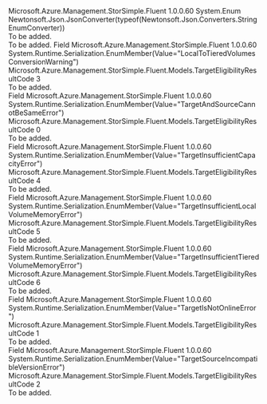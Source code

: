 <Type Name="TargetEligibilityResultCode" FullName="Microsoft.Azure.Management.StorSimple.Fluent.Models.TargetEligibilityResultCode">
  <TypeSignature Language="C#" Value="public enum TargetEligibilityResultCode" />
  <TypeSignature Language="ILAsm" Value=".class public auto ansi sealed TargetEligibilityResultCode extends System.Enum" />
  <TypeSignature Language="DocId" Value="T:Microsoft.Azure.Management.StorSimple.Fluent.Models.TargetEligibilityResultCode" />
  <TypeSignature Language="VB.NET" Value="Public Enum TargetEligibilityResultCode" />
  <TypeSignature Language="F#" Value="type TargetEligibilityResultCode = " />
  <AssemblyInfo>
    <AssemblyName>Microsoft.Azure.Management.StorSimple.Fluent</AssemblyName>
    <AssemblyVersion>1.0.0.60</AssemblyVersion>
  </AssemblyInfo>
  <Base>
    <BaseTypeName>System.Enum</BaseTypeName>
  </Base>
  <Attributes>
    <Attribute>
      <AttributeName>Newtonsoft.Json.JsonConverter(typeof(Newtonsoft.Json.Converters.StringEnumConverter))</AttributeName>
    </Attribute>
  </Attributes>
  <Docs>
    <summary>To be added.</summary>
    <remarks>To be added.</remarks>
  </Docs>
  <Members>
    <Member MemberName="LocalToTieredVolumesConversionWarning">
      <MemberSignature Language="C#" Value="LocalToTieredVolumesConversionWarning" />
      <MemberSignature Language="ILAsm" Value=".field public static literal valuetype Microsoft.Azure.Management.StorSimple.Fluent.Models.TargetEligibilityResultCode LocalToTieredVolumesConversionWarning = int32(3)" />
      <MemberSignature Language="DocId" Value="F:Microsoft.Azure.Management.StorSimple.Fluent.Models.TargetEligibilityResultCode.LocalToTieredVolumesConversionWarning" />
      <MemberSignature Language="VB.NET" Value="LocalToTieredVolumesConversionWarning" />
      <MemberSignature Language="F#" Value="LocalToTieredVolumesConversionWarning = 3" Usage="Microsoft.Azure.Management.StorSimple.Fluent.Models.TargetEligibilityResultCode.LocalToTieredVolumesConversionWarning" />
      <MemberType>Field</MemberType>
      <AssemblyInfo>
        <AssemblyName>Microsoft.Azure.Management.StorSimple.Fluent</AssemblyName>
        <AssemblyVersion>1.0.0.60</AssemblyVersion>
      </AssemblyInfo>
      <Attributes>
        <Attribute>
          <AttributeName>System.Runtime.Serialization.EnumMember(Value="LocalToTieredVolumesConversionWarning")</AttributeName>
        </Attribute>
      </Attributes>
      <ReturnValue>
        <ReturnType>Microsoft.Azure.Management.StorSimple.Fluent.Models.TargetEligibilityResultCode</ReturnType>
      </ReturnValue>
      <MemberValue>3</MemberValue>
      <Docs>
        <summary>To be added.</summary>
      </Docs>
    </Member>
    <Member MemberName="TargetAndSourceCannotBeSameError">
      <MemberSignature Language="C#" Value="TargetAndSourceCannotBeSameError" />
      <MemberSignature Language="ILAsm" Value=".field public static literal valuetype Microsoft.Azure.Management.StorSimple.Fluent.Models.TargetEligibilityResultCode TargetAndSourceCannotBeSameError = int32(0)" />
      <MemberSignature Language="DocId" Value="F:Microsoft.Azure.Management.StorSimple.Fluent.Models.TargetEligibilityResultCode.TargetAndSourceCannotBeSameError" />
      <MemberSignature Language="VB.NET" Value="TargetAndSourceCannotBeSameError" />
      <MemberSignature Language="F#" Value="TargetAndSourceCannotBeSameError = 0" Usage="Microsoft.Azure.Management.StorSimple.Fluent.Models.TargetEligibilityResultCode.TargetAndSourceCannotBeSameError" />
      <MemberType>Field</MemberType>
      <AssemblyInfo>
        <AssemblyName>Microsoft.Azure.Management.StorSimple.Fluent</AssemblyName>
        <AssemblyVersion>1.0.0.60</AssemblyVersion>
      </AssemblyInfo>
      <Attributes>
        <Attribute>
          <AttributeName>System.Runtime.Serialization.EnumMember(Value="TargetAndSourceCannotBeSameError")</AttributeName>
        </Attribute>
      </Attributes>
      <ReturnValue>
        <ReturnType>Microsoft.Azure.Management.StorSimple.Fluent.Models.TargetEligibilityResultCode</ReturnType>
      </ReturnValue>
      <MemberValue>0</MemberValue>
      <Docs>
        <summary>To be added.</summary>
      </Docs>
    </Member>
    <Member MemberName="TargetInsufficientCapacityError">
      <MemberSignature Language="C#" Value="TargetInsufficientCapacityError" />
      <MemberSignature Language="ILAsm" Value=".field public static literal valuetype Microsoft.Azure.Management.StorSimple.Fluent.Models.TargetEligibilityResultCode TargetInsufficientCapacityError = int32(4)" />
      <MemberSignature Language="DocId" Value="F:Microsoft.Azure.Management.StorSimple.Fluent.Models.TargetEligibilityResultCode.TargetInsufficientCapacityError" />
      <MemberSignature Language="VB.NET" Value="TargetInsufficientCapacityError" />
      <MemberSignature Language="F#" Value="TargetInsufficientCapacityError = 4" Usage="Microsoft.Azure.Management.StorSimple.Fluent.Models.TargetEligibilityResultCode.TargetInsufficientCapacityError" />
      <MemberType>Field</MemberType>
      <AssemblyInfo>
        <AssemblyName>Microsoft.Azure.Management.StorSimple.Fluent</AssemblyName>
        <AssemblyVersion>1.0.0.60</AssemblyVersion>
      </AssemblyInfo>
      <Attributes>
        <Attribute>
          <AttributeName>System.Runtime.Serialization.EnumMember(Value="TargetInsufficientCapacityError")</AttributeName>
        </Attribute>
      </Attributes>
      <ReturnValue>
        <ReturnType>Microsoft.Azure.Management.StorSimple.Fluent.Models.TargetEligibilityResultCode</ReturnType>
      </ReturnValue>
      <MemberValue>4</MemberValue>
      <Docs>
        <summary>To be added.</summary>
      </Docs>
    </Member>
    <Member MemberName="TargetInsufficientLocalVolumeMemoryError">
      <MemberSignature Language="C#" Value="TargetInsufficientLocalVolumeMemoryError" />
      <MemberSignature Language="ILAsm" Value=".field public static literal valuetype Microsoft.Azure.Management.StorSimple.Fluent.Models.TargetEligibilityResultCode TargetInsufficientLocalVolumeMemoryError = int32(5)" />
      <MemberSignature Language="DocId" Value="F:Microsoft.Azure.Management.StorSimple.Fluent.Models.TargetEligibilityResultCode.TargetInsufficientLocalVolumeMemoryError" />
      <MemberSignature Language="VB.NET" Value="TargetInsufficientLocalVolumeMemoryError" />
      <MemberSignature Language="F#" Value="TargetInsufficientLocalVolumeMemoryError = 5" Usage="Microsoft.Azure.Management.StorSimple.Fluent.Models.TargetEligibilityResultCode.TargetInsufficientLocalVolumeMemoryError" />
      <MemberType>Field</MemberType>
      <AssemblyInfo>
        <AssemblyName>Microsoft.Azure.Management.StorSimple.Fluent</AssemblyName>
        <AssemblyVersion>1.0.0.60</AssemblyVersion>
      </AssemblyInfo>
      <Attributes>
        <Attribute>
          <AttributeName>System.Runtime.Serialization.EnumMember(Value="TargetInsufficientLocalVolumeMemoryError")</AttributeName>
        </Attribute>
      </Attributes>
      <ReturnValue>
        <ReturnType>Microsoft.Azure.Management.StorSimple.Fluent.Models.TargetEligibilityResultCode</ReturnType>
      </ReturnValue>
      <MemberValue>5</MemberValue>
      <Docs>
        <summary>To be added.</summary>
      </Docs>
    </Member>
    <Member MemberName="TargetInsufficientTieredVolumeMemoryError">
      <MemberSignature Language="C#" Value="TargetInsufficientTieredVolumeMemoryError" />
      <MemberSignature Language="ILAsm" Value=".field public static literal valuetype Microsoft.Azure.Management.StorSimple.Fluent.Models.TargetEligibilityResultCode TargetInsufficientTieredVolumeMemoryError = int32(6)" />
      <MemberSignature Language="DocId" Value="F:Microsoft.Azure.Management.StorSimple.Fluent.Models.TargetEligibilityResultCode.TargetInsufficientTieredVolumeMemoryError" />
      <MemberSignature Language="VB.NET" Value="TargetInsufficientTieredVolumeMemoryError" />
      <MemberSignature Language="F#" Value="TargetInsufficientTieredVolumeMemoryError = 6" Usage="Microsoft.Azure.Management.StorSimple.Fluent.Models.TargetEligibilityResultCode.TargetInsufficientTieredVolumeMemoryError" />
      <MemberType>Field</MemberType>
      <AssemblyInfo>
        <AssemblyName>Microsoft.Azure.Management.StorSimple.Fluent</AssemblyName>
        <AssemblyVersion>1.0.0.60</AssemblyVersion>
      </AssemblyInfo>
      <Attributes>
        <Attribute>
          <AttributeName>System.Runtime.Serialization.EnumMember(Value="TargetInsufficientTieredVolumeMemoryError")</AttributeName>
        </Attribute>
      </Attributes>
      <ReturnValue>
        <ReturnType>Microsoft.Azure.Management.StorSimple.Fluent.Models.TargetEligibilityResultCode</ReturnType>
      </ReturnValue>
      <MemberValue>6</MemberValue>
      <Docs>
        <summary>To be added.</summary>
      </Docs>
    </Member>
    <Member MemberName="TargetIsNotOnlineError">
      <MemberSignature Language="C#" Value="TargetIsNotOnlineError" />
      <MemberSignature Language="ILAsm" Value=".field public static literal valuetype Microsoft.Azure.Management.StorSimple.Fluent.Models.TargetEligibilityResultCode TargetIsNotOnlineError = int32(1)" />
      <MemberSignature Language="DocId" Value="F:Microsoft.Azure.Management.StorSimple.Fluent.Models.TargetEligibilityResultCode.TargetIsNotOnlineError" />
      <MemberSignature Language="VB.NET" Value="TargetIsNotOnlineError" />
      <MemberSignature Language="F#" Value="TargetIsNotOnlineError = 1" Usage="Microsoft.Azure.Management.StorSimple.Fluent.Models.TargetEligibilityResultCode.TargetIsNotOnlineError" />
      <MemberType>Field</MemberType>
      <AssemblyInfo>
        <AssemblyName>Microsoft.Azure.Management.StorSimple.Fluent</AssemblyName>
        <AssemblyVersion>1.0.0.60</AssemblyVersion>
      </AssemblyInfo>
      <Attributes>
        <Attribute>
          <AttributeName>System.Runtime.Serialization.EnumMember(Value="TargetIsNotOnlineError")</AttributeName>
        </Attribute>
      </Attributes>
      <ReturnValue>
        <ReturnType>Microsoft.Azure.Management.StorSimple.Fluent.Models.TargetEligibilityResultCode</ReturnType>
      </ReturnValue>
      <MemberValue>1</MemberValue>
      <Docs>
        <summary>To be added.</summary>
      </Docs>
    </Member>
    <Member MemberName="TargetSourceIncompatibleVersionError">
      <MemberSignature Language="C#" Value="TargetSourceIncompatibleVersionError" />
      <MemberSignature Language="ILAsm" Value=".field public static literal valuetype Microsoft.Azure.Management.StorSimple.Fluent.Models.TargetEligibilityResultCode TargetSourceIncompatibleVersionError = int32(2)" />
      <MemberSignature Language="DocId" Value="F:Microsoft.Azure.Management.StorSimple.Fluent.Models.TargetEligibilityResultCode.TargetSourceIncompatibleVersionError" />
      <MemberSignature Language="VB.NET" Value="TargetSourceIncompatibleVersionError" />
      <MemberSignature Language="F#" Value="TargetSourceIncompatibleVersionError = 2" Usage="Microsoft.Azure.Management.StorSimple.Fluent.Models.TargetEligibilityResultCode.TargetSourceIncompatibleVersionError" />
      <MemberType>Field</MemberType>
      <AssemblyInfo>
        <AssemblyName>Microsoft.Azure.Management.StorSimple.Fluent</AssemblyName>
        <AssemblyVersion>1.0.0.60</AssemblyVersion>
      </AssemblyInfo>
      <Attributes>
        <Attribute>
          <AttributeName>System.Runtime.Serialization.EnumMember(Value="TargetSourceIncompatibleVersionError")</AttributeName>
        </Attribute>
      </Attributes>
      <ReturnValue>
        <ReturnType>Microsoft.Azure.Management.StorSimple.Fluent.Models.TargetEligibilityResultCode</ReturnType>
      </ReturnValue>
      <MemberValue>2</MemberValue>
      <Docs>
        <summary>To be added.</summary>
      </Docs>
    </Member>
  </Members>
</Type>